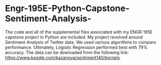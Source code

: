# Engr-195E-Python-Capstone-Sentiment-Analysis-
The code and all of the supplemental files associated with my ENGR 195E capstone project in Python are included. My project revolved around Sentiment Analysis of Twitter data. We used various algorithms to compare performance. Ultimately, Logistic Regression performed best with 79% accuracy. The data can be dowloaded from the following link: https://www.kaggle.com/kazanova/sentiment140/kernels. 

